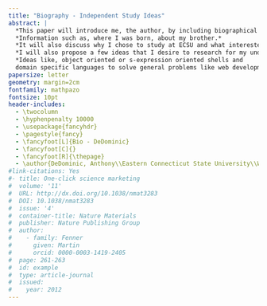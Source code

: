 ```yaml
---
title: "Biography - Independent Study Ideas"
abstract: |
  *This paper will introduce me, the author, by including biographical information.*
  *Information such as, where I was born, about my brother.*
  *It will also discuss why I chose to study at ECSU and what interested me about computer science.*
  *I will also propose a few ideas that I desire to research for my undergraduate capstone;*
  *Ideas like, object oriented or s-expression oriented shells and
  domain specific languages to solve general problems like web development.*
papersize: letter
geometry: margin=2cm
fontfamily: mathpazo
fontsize: 10pt
header-includes:
  - \twocolumn
  - \hyphenpenalty 10000
  - \usepackage{fancyhdr}
  - \pagestyle{fancy}
  - \fancyfoot[L]{Bio - DeDominic}
  - \fancyfoot[C]{}
  - \fancyfoot[R]{\thepage}
  - \author{DeDominic, Anthony\\Eastern Connecticut State University\\Willimantic, USA\\dedominica@my.easternct.edu}
#link-citations: Yes
#- title: One-click science marketing
#  volume: '11'
#  URL: http://dx.doi.org/10.1038/nmat3283
#  DOI: 10.1038/nmat3283
#  issue: '4'
#  container-title: Nature Materials
#  publisher: Nature Publishing Group
#  author:
#    - family: Fenner
#      given: Martin
#      orcid: 0000-0003-1419-2405
#  page: 261-263
#  id: example
#  type: article-journal
#  issued: 
#    year: 2012
---
```



